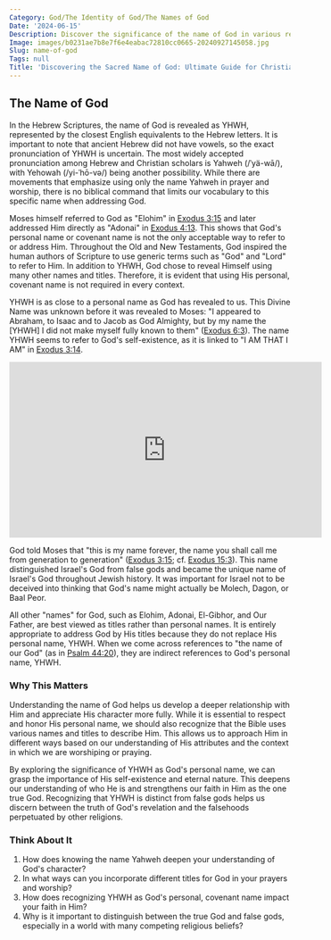 ```yaml
---
Category: God/The Identity of God/The Names of God
Date: '2024-06-15'
Description: Discover the significance of the name of God in various religions and cultures. Explore the meaning and reverence attached to this divine appellation across different belief systems.
Image: images/b0231ae7b8e7f6e4eabac72810cc0665-20240927145058.jpg
Slug: name-of-god
Tags: null
Title: 'Discovering the Sacred Name of God: Ultimate Guide for Christian Believers'
---
```


## The Name of God

In the Hebrew Scriptures, the name of God is revealed as YHWH, represented by the closest English equivalents to the Hebrew letters. It is important to note that ancient Hebrew did not have vowels, so the exact pronunciation of YHWH is uncertain. The most widely accepted pronunciation among Hebrew and Christian scholars is Yahweh (/ˈyä-wā/), with Yehowah (/yi-ˈhō-və/) being another possibility. While there are movements that emphasize using only the name Yahweh in prayer and worship, there is no biblical command that limits our vocabulary to this specific name when addressing God.

Moses himself referred to God as "Elohim" in [Exodus 3:15](https://www.bibleref.com/Exodus/3/Exodus-3-15.html) and later addressed Him directly as "Adonai" in [Exodus 4:13](https://www.bibleref.com/Exodus/4/Exodus-4-13.html). This shows that God's personal name or covenant name is not the only acceptable way to refer to or address Him. Throughout the Old and New Testaments, God inspired the human authors of Scripture to use generic terms such as "God" and "Lord" to refer to Him. In addition to YHWH, God chose to reveal Himself using many other names and titles. Therefore, it is evident that using His personal, covenant name is not required in every context.

YHWH is as close to a personal name as God has revealed to us. This Divine Name was unknown before it was revealed to Moses: "I appeared to Abraham, to Isaac and to Jacob as God Almighty, but by my name the [YHWH] I did not make myself fully known to them" ([Exodus 6:3](https://www.bibleref.com/Exodus/6/Exodus-6-3.html)). The name YHWH seems to refer to God's self-existence, as it is linked to "I AM THAT I AM" in [Exodus 3:14](https://www.bibleref.com/Exodus/3/Exodus-3-14.html).


<iframe width="560" height="315" src="https://www.youtube.com/embed/8UQf9zZBzv4" frameborder="0" allow="autoplay; encrypted-media" allowfullscreen></iframe>


God told Moses that "this is my name forever, the name you shall call me from generation to generation" ([Exodus 3:15](https://www.bibleref.com/Exodus/3/Exodus-3-15.html); cf. [Exodus 15:3](https://www.bibleref.com/Exodus/15/Exodus-15-3.html)). This name distinguished Israel's God from false gods and became the unique name of Israel's God throughout Jewish history. It was important for Israel not to be deceived into thinking that God's name might actually be Molech, Dagon, or Baal Peor.

All other "names" for God, such as Elohim, Adonai, El-Gibhor, and Our Father, are best viewed as titles rather than personal names. It is entirely appropriate to address God by His titles because they do not replace His personal name, YHWH. When we come across references to "the name of our God" (as in [Psalm 44:20](https://www.bibleref.com/Psalm/44/Psalm-44-20.html)), they are indirect references to God's personal name, YHWH.

### Why This Matters

Understanding the name of God helps us develop a deeper relationship with Him and appreciate His character more fully. While it is essential to respect and honor His personal name, we should also recognize that the Bible uses various names and titles to describe Him. This allows us to approach Him in different ways based on our understanding of His attributes and the context in which we are worshiping or praying.

By exploring the significance of YHWH as God's personal name, we can grasp the importance of His self-existence and eternal nature. This deepens our understanding of who He is and strengthens our faith in Him as the one true God. Recognizing that YHWH is distinct from false gods helps us discern between the truth of God's revelation and the falsehoods perpetuated by other religions.

### Think About It

1. How does knowing the name Yahweh deepen your understanding of God's character?
2. In what ways can you incorporate different titles for God in your prayers and worship?
3. How does recognizing YHWH as God's personal, covenant name impact your faith in Him?
4. Why is it important to distinguish between the true God and false gods, especially in a world with many competing religious beliefs?